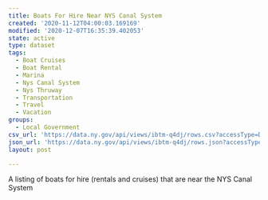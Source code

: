 ```yaml
---
title: Boats For Hire Near NYS Canal System
created: '2020-11-12T04:00:03.169169'
modified: '2020-12-07T16:35:39.402053'
state: active
type: dataset
tags:
  - Boat Cruises
  - Boat Rental
  - Marina
  - Nys Canal System
  - Nys Thruway
  - Transportation
  - Travel
  - Vacation
groups:
  - Local Government
csv_url: 'https://data.ny.gov/api/views/ibtm-q4dj/rows.csv?accessType=DOWNLOAD'
json_url: 'https://data.ny.gov/api/views/ibtm-q4dj/rows.json?accessType=DOWNLOAD'
layout: post

---
```

A listing of boats for hire (rentals and cruises) that are near the NYS Canal System

